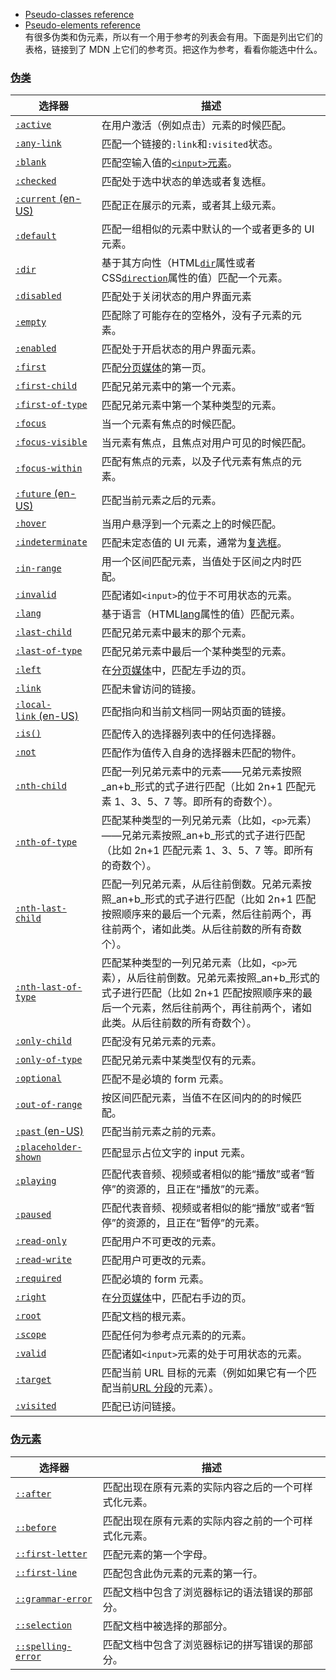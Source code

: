 - [Pseudo-classes reference](https://developer.mozilla.org/en-US/docs/Web/CSS/Pseudo-classes)
- [Pseudo-elements reference](https://developer.mozilla.org/en-US/docs/Web/CSS/Pseudo-elements)  
有很多伪类和伪元素，所以有一个用于参考的列表会有用。下面是列出它们的表格，链接到了 MDN 上它们的参考页。把这作为参考，看看你能选中什么。

### [伪类](https://developer.mozilla.org/zh-CN/docs/Learn/CSS/Building_blocks/Selectors/Pseudo-classes_and_pseudo-elements#%E4%BC%AA%E7%B1%BB)

|选择器|描述|
|---|---|
|[`:active`](https://developer.mozilla.org/zh-CN/docs/Web/CSS/:active)|在用户激活（例如点击）元素的时候匹配。|
|[`:any-link`](https://developer.mozilla.org/zh-CN/docs/Web/CSS/:any-link)|匹配一个链接的`:link`和`:visited`状态。|
|[`:blank`](https://developer.mozilla.org/zh-CN/docs/Web/CSS/:blank)|匹配空输入值的[`<input>`元素](https://developer.mozilla.org/zh-CN/docs/Web/HTML/Element/input)。|
|[`:checked`](https://developer.mozilla.org/zh-CN/docs/Web/CSS/:checked)|匹配处于选中状态的单选或者复选框。|
|[`:current` (en-US)](https://developer.mozilla.org/en-US/docs/Web/CSS/:current "Currently only available in English (US)")|匹配正在展示的元素，或者其上级元素。|
|[`:default`](https://developer.mozilla.org/zh-CN/docs/Web/CSS/:default)|匹配一组相似的元素中默认的一个或者更多的 UI 元素。|
|[`:dir`](https://developer.mozilla.org/zh-CN/docs/Web/CSS/:dir)|基于其方向性（HTML[`dir`](https://developer.mozilla.org/zh-CN/docs/Web/HTML/Global_attributes/dir)属性或者 CSS[`direction`](https://developer.mozilla.org/zh-CN/docs/Web/CSS/direction)属性的值）匹配一个元素。|
|[`:disabled`](https://developer.mozilla.org/zh-CN/docs/Web/CSS/:disabled)|匹配处于关闭状态的用户界面元素|
|[`:empty`](https://developer.mozilla.org/zh-CN/docs/Web/CSS/:empty)|匹配除了可能存在的空格外，没有子元素的元素。|
|[`:enabled`](https://developer.mozilla.org/zh-CN/docs/Web/CSS/:enabled)|匹配处于开启状态的用户界面元素。|
|[`:first`](https://developer.mozilla.org/zh-CN/docs/Web/CSS/:first)|匹配[分页媒体](https://developer.mozilla.org/zh-CN/docs/Web/CSS/CSS_paged_media)的第一页。|
|[`:first-child`](https://developer.mozilla.org/zh-CN/docs/Web/CSS/:first-child)|匹配兄弟元素中的第一个元素。|
|[`:first-of-type`](https://developer.mozilla.org/zh-CN/docs/Web/CSS/:first-of-type)|匹配兄弟元素中第一个某种类型的元素。|
|[`:focus`](https://developer.mozilla.org/zh-CN/docs/Web/CSS/:focus)|当一个元素有焦点的时候匹配。|
|[`:focus-visible`](https://developer.mozilla.org/zh-CN/docs/Web/CSS/:focus-visible)|当元素有焦点，且焦点对用户可见的时候匹配。|
|[`:focus-within`](https://developer.mozilla.org/zh-CN/docs/Web/CSS/:focus-within)|匹配有焦点的元素，以及子代元素有焦点的元素。|
|[`:future` (en-US)](https://developer.mozilla.org/en-US/docs/Web/CSS/:future "Currently only available in English (US)")|匹配当前元素之后的元素。|
|[`:hover`](https://developer.mozilla.org/zh-CN/docs/Web/CSS/:hover)|当用户悬浮到一个元素之上的时候匹配。|
|[`:indeterminate`](https://developer.mozilla.org/zh-CN/docs/Web/CSS/:indeterminate)|匹配未定态值的 UI 元素，通常为[复选框](https://developer.mozilla.org/zh-CN/docs/Web/HTML/Element/input/checkbox)。|
|[`:in-range`](https://developer.mozilla.org/zh-CN/docs/Web/CSS/:in-range)|用一个区间匹配元素，当值处于区间之内时匹配。|
|[`:invalid`](https://developer.mozilla.org/zh-CN/docs/Web/CSS/:invalid)|匹配诸如`<input>`的位于不可用状态的元素。|
|[`:lang`](https://developer.mozilla.org/zh-CN/docs/Web/CSS/:lang)|基于语言（HTML[lang](https://developer.mozilla.org/zh-CN/docs/Web/HTML/Global_attributes/lang)属性的值）匹配元素。|
|[`:last-child`](https://developer.mozilla.org/zh-CN/docs/Web/CSS/:last-child)|匹配兄弟元素中最末的那个元素。|
|[`:last-of-type`](https://developer.mozilla.org/zh-CN/docs/Web/CSS/:last-of-type)|匹配兄弟元素中最后一个某种类型的元素。|
|[`:left`](https://developer.mozilla.org/zh-CN/docs/Web/CSS/:left)|在[分页媒体](https://developer.mozilla.org/zh-CN/docs/Web/CSS/CSS_paged_media)中，匹配左手边的页。|
|[`:link`](https://developer.mozilla.org/zh-CN/docs/Web/CSS/:link)|匹配未曾访问的链接。|
|[`:local-link` (en-US)](https://developer.mozilla.org/en-US/docs/Web/CSS/:local-link "Currently only available in English (US)")|匹配指向和当前文档同一网站页面的链接。|
|[`:is()`](https://developer.mozilla.org/zh-CN/docs/Web/CSS/:is)|匹配传入的选择器列表中的任何选择器。|
|[`:not`](https://developer.mozilla.org/zh-CN/docs/Web/CSS/:not)|匹配作为值传入自身的选择器未匹配的物件。|
|[`:nth-child`](https://developer.mozilla.org/zh-CN/docs/Web/CSS/:nth-child)|匹配一列兄弟元素中的元素——兄弟元素按照_an+b_形式的式子进行匹配（比如 2n+1 匹配元素 1、3、5、7 等。即所有的奇数个）。|
|[`:nth-of-type`](https://developer.mozilla.org/zh-CN/docs/Web/CSS/:nth-of-type)|匹配某种类型的一列兄弟元素（比如，`<p>`元素）——兄弟元素按照_an+b_形式的式子进行匹配（比如 2n+1 匹配元素 1、3、5、7 等。即所有的奇数个）。|
|[`:nth-last-child`](https://developer.mozilla.org/zh-CN/docs/Web/CSS/:nth-last-child)|匹配一列兄弟元素，从后往前倒数。兄弟元素按照_an+b_形式的式子进行匹配（比如 2n+1 匹配按照顺序来的最后一个元素，然后往前两个，再往前两个，诸如此类。从后往前数的所有奇数个）。|
|[`:nth-last-of-type`](https://developer.mozilla.org/zh-CN/docs/Web/CSS/:nth-last-of-type)|匹配某种类型的一列兄弟元素（比如，`<p>`元素），从后往前倒数。兄弟元素按照_an+b_形式的式子进行匹配（比如 2n+1 匹配按照顺序来的最后一个元素，然后往前两个，再往前两个，诸如此类。从后往前数的所有奇数个）。|
|[`:only-child`](https://developer.mozilla.org/zh-CN/docs/Web/CSS/:only-child)|匹配没有兄弟元素的元素。|
|[`:only-of-type`](https://developer.mozilla.org/zh-CN/docs/Web/CSS/:only-of-type)|匹配兄弟元素中某类型仅有的元素。|
|[`:optional`](https://developer.mozilla.org/zh-CN/docs/Web/CSS/:optional)|匹配不是必填的 form 元素。|
|[`:out-of-range`](https://developer.mozilla.org/zh-CN/docs/Web/CSS/:out-of-range)|按区间匹配元素，当值不在区间内的的时候匹配。|
|[`:past` (en-US)](https://developer.mozilla.org/en-US/docs/Web/CSS/:past "Currently only available in English (US)")|匹配当前元素之前的元素。|
|[`:placeholder-shown`](https://developer.mozilla.org/zh-CN/docs/Web/CSS/:placeholder-shown)|匹配显示占位文字的 input 元素。|
|[`:playing`](https://developer.mozilla.org/zh-CN/docs/Web/CSS/:playing)|匹配代表音频、视频或者相似的能“播放”或者“暂停”的资源的，且正在“播放”的元素。|
|[`:paused`](https://developer.mozilla.org/zh-CN/docs/Web/CSS/:paused)|匹配代表音频、视频或者相似的能“播放”或者“暂停”的资源的，且正在“暂停”的元素。|
|[`:read-only`](https://developer.mozilla.org/zh-CN/docs/Web/CSS/:read-only)|匹配用户不可更改的元素。|
|[`:read-write`](https://developer.mozilla.org/zh-CN/docs/Web/CSS/:read-write)|匹配用户可更改的元素。|
|[`:required`](https://developer.mozilla.org/zh-CN/docs/Web/CSS/:required)|匹配必填的 form 元素。|
|[`:right`](https://developer.mozilla.org/zh-CN/docs/Web/CSS/:right)|在[分页媒体](https://developer.mozilla.org/zh-CN/docs/Web/CSS/CSS_paged_media)中，匹配右手边的页。|
|[`:root`](https://developer.mozilla.org/zh-CN/docs/Web/CSS/:root)|匹配文档的根元素。|
|[`:scope`](https://developer.mozilla.org/zh-CN/docs/Web/CSS/:scope)|匹配任何为参考点元素的的元素。|
|[`:valid`](https://developer.mozilla.org/zh-CN/docs/Web/CSS/:valid)|匹配诸如`<input>`元素的处于可用状态的元素。|
|[`:target`](https://developer.mozilla.org/zh-CN/docs/Web/CSS/:target)|匹配当前 URL 目标的元素（例如如果它有一个匹配当前[URL 分段](https://en.wikipedia.org/wiki/Fragment_identifier)的元素）。|
|[`:visited`](https://developer.mozilla.org/zh-CN/docs/Web/CSS/:visited)|匹配已访问链接。|

### [伪元素](https://developer.mozilla.org/zh-CN/docs/Learn/CSS/Building_blocks/Selectors/Pseudo-classes_and_pseudo-elements#%E4%BC%AA%E5%85%83%E7%B4%A0)

|选择器|描述|
|---|---|
|[`::after`](https://developer.mozilla.org/zh-CN/docs/Web/CSS/::after)|匹配出现在原有元素的实际内容之后的一个可样式化元素。|
|[`::before`](https://developer.mozilla.org/zh-CN/docs/Web/CSS/::before)|匹配出现在原有元素的实际内容之前的一个可样式化元素。|
|[`::first-letter`](https://developer.mozilla.org/zh-CN/docs/Web/CSS/::first-letter)|匹配元素的第一个字母。|
|[`::first-line`](https://developer.mozilla.org/zh-CN/docs/Web/CSS/::first-line)|匹配包含此伪元素的元素的第一行。|
|[`::grammar-error`](https://developer.mozilla.org/zh-CN/docs/Web/CSS/::grammar-error)|匹配文档中包含了浏览器标记的语法错误的那部分。|
|[`::selection`](https://developer.mozilla.org/zh-CN/docs/Web/CSS/::selection)|匹配文档中被选择的那部分。|
|[`::spelling-error`](https://developer.mozilla.org/zh-CN/docs/Web/CSS/::spelling-error)|匹配文档中包含了浏览器标记的拼写错误的那部分。|
